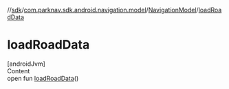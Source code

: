 //[sdk](../../../index.md)/[com.parknav.sdk.android.navigation.model](../index.md)/[NavigationModel](index.md)/[loadRoadData](load-road-data.md)



# loadRoadData  
[androidJvm]  
Content  
open fun [loadRoadData](load-road-data.md)()  



